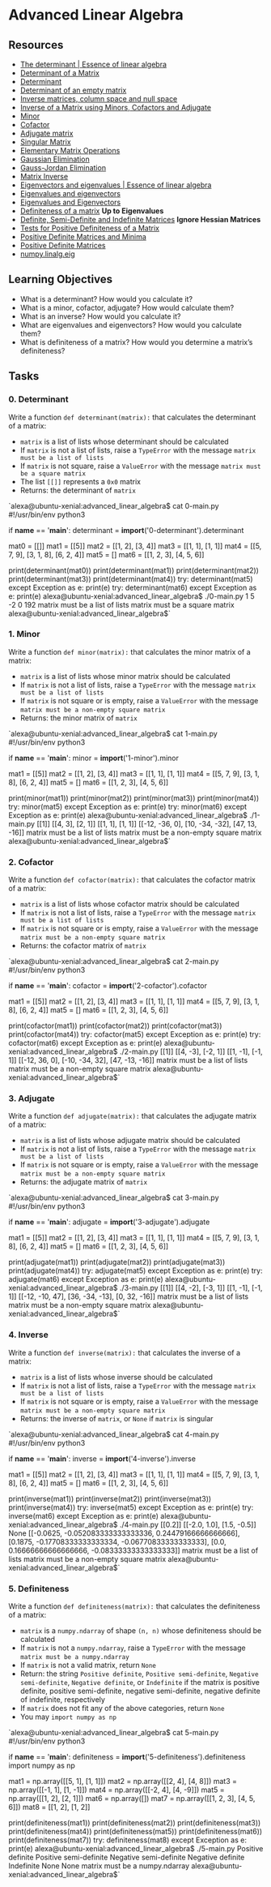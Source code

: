 # Advanced Linear Algebra
## Resources
*   [The determinant | Essence of linear algebra](https://www.youtube.com/watch?v=Ip3X9LOh2dk&list=PLZHQObOWTQDPD3MizzM2xVFitgF8hE_ab&index=8 "The determinant | Essence of linear algebra")
*   [Determinant of a Matrix](https://www.mathsisfun.com/algebra/matrix-determinant.html "Determinant of a Matrix")
*   [Determinant](https://mathworld.wolfram.com/Determinant.html "Determinant")
*   [Determinant of an empty matrix](https://www.quora.com/What-is-the-determinant-of-an-empty-matrix-such-as-a-0x0-matrix "Determinant of an empty matrix")
*   [Inverse matrices, column space and null space](https://www.youtube.com/watch?v=uQhTuRlWMxw&list=PLZHQObOWTQDPD3MizzM2xVFitgF8hE_ab&index=9 "Inverse matrices, column space and null space")
*   [Inverse of a Matrix using Minors, Cofactors and Adjugate](https://www.mathsisfun.com/algebra/matrix-inverse-minors-cofactors-adjugate.html "Inverse of a Matrix using Minors, Cofactors and Adjugate")
*   [Minor](https://mathworld.wolfram.com/Minor.html "Minor")
*   [Cofactor](https://mathworld.wolfram.com/Cofactor.html "Cofactor")
*   [Adjugate matrix](https://en.wikipedia.org/wiki/Adjugate_matrix "Adjugate matrix")
*   [Singular Matrix](https://mathworld.wolfram.com/SingularMatrix.html "Singular Matrix")
*   [Elementary Matrix Operations](https://stattrek.com/matrix-algebra/elementary-operations "Elementary Matrix Operations")
*   [Gaussian Elimination](https://mathworld.wolfram.com/GaussianElimination.html "Gaussian Elimination")
*   [Gauss-Jordan Elimination](https://mathworld.wolfram.com/Gauss-JordanElimination.html "Gauss-Jordan Elimination")
*   [Matrix Inverse](https://mathworld.wolfram.com/MatrixInverse.html "Matrix Inverse")
*   [Eigenvectors and eigenvalues | Essence of linear algebra](https://www.youtube.com/watch?v=PFDu9oVAE-g "Eigenvectors and eigenvalues | Essence of linear algebra")
*   [Eigenvalues and eigenvectors](https://en.wikipedia.org/wiki/Eigenvalues_and_eigenvectors "Eigenvalues and eigenvectors")
*   [Eigenvalues and Eigenvectors](https://math.mit.edu/~gs/linearalgebra/ila6/ila6_6_1.pdf "Eigenvalues and Eigenvectors")
*   [Definiteness of a matrix](https://en.wikipedia.org/wiki/Definite_matrix "Definiteness of a matrix") **Up to Eigenvalues**
*   [Definite, Semi-Definite and Indefinite Matrices](http://mathonline.wikidot.com/definite-semi-definite-and-indefinite-matrices "Definite, Semi-Definite and Indefinite Matrices") **Ignore Hessian Matrices**
*   [Tests for Positive Definiteness of a Matrix](https://www.gaussianwaves.com/2013/04/tests-for-positive-definiteness-of-a-matrix/ "Tests for Positive Definiteness of a Matrix")
*   [Positive Definite Matrices and Minima](https://www.youtube.com/watch?v=tccVVUnLdbc "Positive Definite Matrices and Minima")
*   [Positive Definite Matrices](https://www.math.utah.edu/~zwick/Classes/Fall2012_2270/Lectures/Lecture33_with_Examples.pdf "Positive Definite Matrices")
* [numpy.linalg.eig](https://numpy.org/doc/stable/reference/generated/numpy.linalg.eig.html)
## Learning Objectives
*   What is a determinant? How would you calculate it?
*   What is a minor, cofactor, adjugate? How would calculate them?
*   What is an inverse? How would you calculate it?
*   What are eigenvalues and eigenvectors? How would you calculate them?
*   What is definiteness of a matrix? How would you determine a matrix’s definiteness?

## Tasks

### 0\. Determinant

Write a function `def determinant(matrix):` that calculates the determinant of a matrix:

* `matrix` is a list of lists whose determinant should be calculated
* If `matrix` is not a list of lists, raise a `TypeError` with the message `matrix must be a list of lists`
* If `matrix` is not square, raise a `ValueError` with the message `matrix must be a square matrix`
* The list `[[]]` represents a `0x0` matrix
* Returns: the determinant of `matrix`


`alexa@ubuntu-xenial:advanced_linear_algebra$ cat 0-main.py 
#!/usr/bin/env python3

if __name__ == '__main__':
 determinant = __import__('0-determinant').determinant

 mat0 = [[]]
 mat1 = [[5]]
 mat2 = [[1, 2], [3, 4]]
 mat3 = [[1, 1], [1, 1]]
 mat4 = [[5, 7, 9], [3, 1, 8], [6, 2, 4]]
 mat5 = []
 mat6 = [[1, 2, 3], [4, 5, 6]]

 print(determinant(mat0))
 print(determinant(mat1))
 print(determinant(mat2))
 print(determinant(mat3))
 print(determinant(mat4))
 try:
 determinant(mat5)
 except Exception as e:
 print(e)
 try:
 determinant(mat6)
 except Exception as e:
 print(e)
alexa@ubuntu-xenial:advanced_linear_algebra$ ./0-main.py 
1
5
-2
0
192
matrix must be a list of lists
matrix must be a square matrix
alexa@ubuntu-xenial:advanced_linear_algebra$`
### 1\. Minor

Write a function `def minor(matrix):` that calculates the minor matrix of a matrix:

* `matrix` is a list of lists whose minor matrix should be calculated
* If `matrix` is not a list of lists, raise a `TypeError` with the message `matrix must be a list of lists`
* If `matrix` is not square or is empty, raise a `ValueError` with the message `matrix must be a non-empty square matrix`
* Returns: the minor matrix of `matrix`


`alexa@ubuntu-xenial:advanced_linear_algebra$ cat 1-main.py 
#!/usr/bin/env python3

if __name__ == '__main__':
 minor = __import__('1-minor').minor

 mat1 = [[5]]
 mat2 = [[1, 2], [3, 4]]
 mat3 = [[1, 1], [1, 1]]
 mat4 = [[5, 7, 9], [3, 1, 8], [6, 2, 4]]
 mat5 = []
 mat6 = [[1, 2, 3], [4, 5, 6]]

 print(minor(mat1))
 print(minor(mat2))
 print(minor(mat3))
 print(minor(mat4))
 try:
 minor(mat5)
 except Exception as e:
 print(e)
 try:
 minor(mat6)
 except Exception as e:
 print(e)
alexa@ubuntu-xenial:advanced_linear_algebra$ ./1-main.py 
[[1]]
[[4, 3], [2, 1]]
[[1, 1], [1, 1]]
[[-12, -36, 0], [10, -34, -32], [47, 13, -16]]
matrix must be a list of lists
matrix must be a non-empty square matrix
alexa@ubuntu-xenial:advanced_linear_algebra$`
### 2\. Cofactor

Write a function `def cofactor(matrix):` that calculates the cofactor matrix of a matrix:

* `matrix` is a list of lists whose cofactor matrix should be calculated
* If `matrix` is not a list of lists, raise a `TypeError` with the message `matrix must be a list of lists`
* If `matrix` is not square or is empty, raise a `ValueError` with the message `matrix must be a non-empty square matrix`
* Returns: the cofactor matrix of `matrix`


`alexa@ubuntu-xenial:advanced_linear_algebra$ cat 2-main.py 
#!/usr/bin/env python3

if __name__ == '__main__':
 cofactor = __import__('2-cofactor').cofactor

 mat1 = [[5]]
 mat2 = [[1, 2], [3, 4]]
 mat3 = [[1, 1], [1, 1]]
 mat4 = [[5, 7, 9], [3, 1, 8], [6, 2, 4]]
 mat5 = []
 mat6 = [[1, 2, 3], [4, 5, 6]]

 print(cofactor(mat1))
 print(cofactor(mat2))
 print(cofactor(mat3))
 print(cofactor(mat4))
 try:
 cofactor(mat5)
 except Exception as e:
 print(e)
 try:
 cofactor(mat6)
 except Exception as e:
 print(e)
alexa@ubuntu-xenial:advanced_linear_algebra$ ./2-main.py 
[[1]]
[[4, -3], [-2, 1]]
[[1, -1], [-1, 1]]
[[-12, 36, 0], [-10, -34, 32], [47, -13, -16]]
matrix must be a list of lists
matrix must be a non-empty square matrix
alexa@ubuntu-xenial:advanced_linear_algebra$`
### 3\. Adjugate

Write a function `def adjugate(matrix):` that calculates the adjugate matrix of a matrix:

* `matrix` is a list of lists whose adjugate matrix should be calculated
* If `matrix` is not a list of lists, raise a `TypeError` with the message `matrix must be a list of lists`
* If `matrix` is not square or is empty, raise a `ValueError` with the message `matrix must be a non-empty square matrix`
* Returns: the adjugate matrix of `matrix`


`alexa@ubuntu-xenial:advanced_linear_algebra$ cat 3-main.py 
#!/usr/bin/env python3

if __name__ == '__main__':
 adjugate = __import__('3-adjugate').adjugate

 mat1 = [[5]]
 mat2 = [[1, 2], [3, 4]]
 mat3 = [[1, 1], [1, 1]]
 mat4 = [[5, 7, 9], [3, 1, 8], [6, 2, 4]]
 mat5 = []
 mat6 = [[1, 2, 3], [4, 5, 6]]

 print(adjugate(mat1))
 print(adjugate(mat2))
 print(adjugate(mat3))
 print(adjugate(mat4))
 try:
 adjugate(mat5)
 except Exception as e:
 print(e)
 try:
 adjugate(mat6)
 except Exception as e:
 print(e)
alexa@ubuntu-xenial:advanced_linear_algebra$ ./3-main.py 
[[1]]
[[4, -2], [-3, 1]]
[[1, -1], [-1, 1]]
[[-12, -10, 47], [36, -34, -13], [0, 32, -16]]
matrix must be a list of lists
matrix must be a non-empty square matrix
alexa@ubuntu-xenial:advanced_linear_algebra$`
### 4\. Inverse

Write a function `def inverse(matrix):` that calculates the inverse of a matrix:

* `matrix` is a list of lists whose inverse should be calculated
* If `matrix` is not a list of lists, raise a `TypeError` with the message `matrix must be a list of lists`
* If `matrix` is not square or is empty, raise a `ValueError` with the message `matrix must be a non-empty square matrix`
* Returns: the inverse of `matrix`, or `None` if `matrix` is singular


`alexa@ubuntu-xenial:advanced_linear_algebra$ cat 4-main.py 
#!/usr/bin/env python3

if __name__ == '__main__':
 inverse = __import__('4-inverse').inverse

 mat1 = [[5]]
 mat2 = [[1, 2], [3, 4]]
 mat3 = [[1, 1], [1, 1]]
 mat4 = [[5, 7, 9], [3, 1, 8], [6, 2, 4]]
 mat5 = []
 mat6 = [[1, 2, 3], [4, 5, 6]]

 print(inverse(mat1))
 print(inverse(mat2))
 print(inverse(mat3))
 print(inverse(mat4))
 try:
 inverse(mat5)
 except Exception as e:
 print(e)
 try:
 inverse(mat6)
 except Exception as e:
 print(e)
alexa@ubuntu-xenial:advanced_linear_algebra$ ./4-main.py 
[[0.2]]
[[-2.0, 1.0], [1.5, -0.5]]
None
[[-0.0625, -0.052083333333333336, 0.24479166666666666], [0.1875, -0.17708333333333334, -0.06770833333333333], [0.0, 0.16666666666666666, -0.08333333333333333]]
matrix must be a list of lists
matrix must be a non-empty square matrix
alexa@ubuntu-xenial:advanced_linear_algebra$`
### 5\. Definiteness

Write a function `def definiteness(matrix):` that calculates the definiteness of a matrix:

* `matrix` is a `numpy.ndarray` of shape `(n, n)` whose definiteness should be calculated
* If `matrix` is not a `numpy.ndarray`, raise a `TypeError` with the message `matrix must be a numpy.ndarray`
* If `matrix` is not a valid matrix, return `None`
* Return: the string `Positive definite`, `Positive semi-definite`, `Negative semi-definite`, `Negative definite`, or `Indefinite` if the matrix is positive definite, positive semi\-definite, negative semi\-definite, negative definite of indefinite, respectively
* If `matrix` does not fit any of the above categories, return `None`
* You may `import numpy as np`


`alexa@ubuntu-xenial:advanced_linear_algebra$ cat 5-main.py 
#!/usr/bin/env python3

if __name__ == '__main__':
 definiteness = __import__('5-definiteness').definiteness
 import numpy as np

 mat1 = np.array([[5, 1], [1, 1]])
 mat2 = np.array([[2, 4], [4, 8]])
 mat3 = np.array([[-1, 1], [1, -1]])
 mat4 = np.array([[-2, 4], [4, -9]])
 mat5 = np.array([[1, 2], [2, 1]])
 mat6 = np.array([])
 mat7 = np.array([[1, 2, 3], [4, 5, 6]])
 mat8 = [[1, 2], [1, 2]]

 print(definiteness(mat1))
 print(definiteness(mat2))
 print(definiteness(mat3))
 print(definiteness(mat4))
 print(definiteness(mat5))
 print(definiteness(mat6))
 print(definiteness(mat7))
 try:
 definiteness(mat8)
 except Exception as e:
 print(e)
alexa@ubuntu-xenial:advanced_linear_algebra$ ./5-main.py 
Positive definite
Positive semi-definite
Negative semi-definite
Negative definite
Indefinite
None
None
matrix must be a numpy.ndarray
alexa@ubuntu-xenial:advanced_linear_algebra$`
